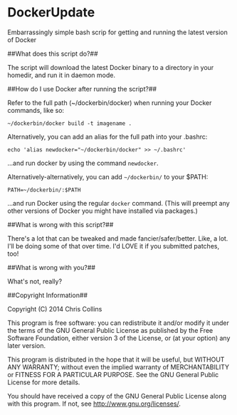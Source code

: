 DockerUpdate
============

Embarrassingly simple bash scrip for getting and running the latest version of Docker

##What does this script do?##

The script will download the latest Docker binary to a directory in your homedir, and run it in daemon mode.

##How do I  use Docker after running the script?##

Refer to the full path (~/dockerbin/docker) when running your Docker commands, like so:

`~/dockerbin/docker build -t imagename .`

Alternatively, you can add an alias for the full path into your .bashrc:

`echo 'alias newdocker="~/dockerbin/docker" >> ~/.bashrc'`

...and run docker by using the command `newdocker`.

Alternatively-alternatively, you can add `~/dockerbin/` to your $PATH:

`PATH=~/dockerbin/:$PATH`

...and run Docker using the regular `docker` command. (This will preempt any other versions of Docker you might have installed via packages.)

##What is wrong with this script?##

There's a lot that can be tweaked and made fancier/safer/better.  Like, a lot.  I'll be doing some of that over time.  I'd LOVE it if you submitted patches, too!

##What is wrong with you?##

What's not, really?

##Copyright Information##

Copyright (C) 2014 Chris Collins

This program is free software: you can redistribute it and/or modify it under the terms of the GNU General Public License as published by the Free Software Foundation, either version 3 of the License, or (at your option) any later version.

This program is distributed in the hope that it will be useful, but WITHOUT ANY WARRANTY; without even the implied warranty of MERCHANTABILITY or FITNESS FOR A PARTICULAR PURPOSE. See the GNU General Public License for more details.

You should have received a copy of the GNU General Public License along with this program. If not, see http://www.gnu.org/licenses/.

